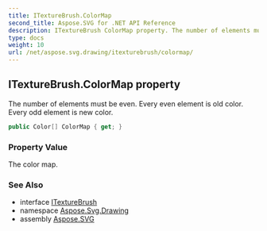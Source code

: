 ```yaml
---
title: ITextureBrush.ColorMap
second_title: Aspose.SVG for .NET API Reference
description: ITextureBrush ColorMap property. The number of elements must be even. Every even element is old color. Every odd element is new color
type: docs
weight: 10
url: /net/aspose.svg.drawing/itexturebrush/colormap/
---
```

## ITextureBrush.ColorMap property

The number of elements must be even. Every even element is old color. Every odd element is new color.

```csharp
public Color[] ColorMap { get; }
```

### Property Value

The color map.

### See Also

* interface [ITextureBrush](../)
* namespace [Aspose.Svg.Drawing](../../../aspose.svg.drawing/)
* assembly [Aspose.SVG](../../../)

